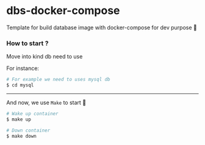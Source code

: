 # dbs-docker-compose

Template for build database image with docker-compose for dev purpose :rocket:

### How to start ?

Move into kind db need to use

For instance:

```bash
# For example we need to uses mysql db
$ cd mysql
```

---

And now, we use `Make` to start 🚀

```bash
# Wake up container
$ make up

# Down container
$ make down

```
